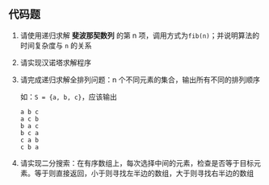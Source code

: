 ## 代码题

1. 请使用递归求解 **斐波那契数列** 的第 n 项，调用方式为`fib(n)`；并说明算法的时间复杂度与 `n` 的关系

2. 请实现汉诺塔求解程序

3. 请完成递归求解全排列问题：n 个不同元素的集合，输出所有不同的排列顺序

   如：`S = {a, b, c}`，应该输出

   ```
   a b c
   a c b
   b a c
   b c a
   c a b
   c b a
   ```

4. 请实现二分搜索：在有序数组上，每次选择中间的元素，检查是否等于目标元素。等于则直接返回，小于则寻找左半边的数组，大于则寻找右半边的数组